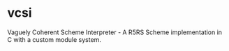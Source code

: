 vcsi
====

Vaguely Coherent Scheme Interpreter - A R5RS Scheme implementation in C with a custom module system.
